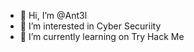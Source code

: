 - 👋 Hi, I’m @Ant3l
- 👀 I’m interested in Cyber Securiity
- 🌱 I’m currently learning on Try Hack Me


<!---
Ant3l/Ant3l is a ✨ special ✨ repository because its `README.md` (this file) appears on your GitHub profile.
You can click the Preview link to take a look at your changes.
--->
